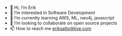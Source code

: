 - 👋 Hi, I’m Erik
- 👀 I’m interested in Software Development
- 🌱 I’m currently learning AWS, ML, neo4j, javascript
- 💞️ I’m looking to collaborate on open source projects
- 📫 How to reach me eriksalto@live.com

<!---
esalto98/esalto98 is a ✨ special ✨ repository because its `README.md` (this file) appears on your GitHub profile.
You can click the Preview link to take a look at your changes.
--->
